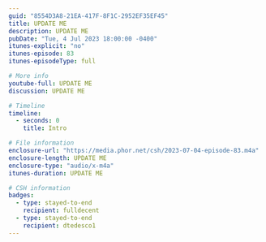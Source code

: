 ```yaml
---
guid: "8554D3A8-21EA-417F-8F1C-2952EF35EF45"
title: UPDATE ME
description: UPDATE ME
pubDate: "Tue, 4 Jul 2023 18:00:00 -0400"
itunes-explicit: "no"
itunes-episode: 83
itunes-episodeType: full

# More info
youtube-full: UPDATE ME
discussion: UPDATE ME

# Timeline
timeline:
  - seconds: 0
    title: Intro

# File information
enclosure-url: "https://media.phor.net/csh/2023-07-04-episode-83.m4a"
enclosure-length: UPDATE ME
enclosure-type: "audio/x-m4a"
itunes-duration: UPDATE ME

# CSH information
badges:
  - type: stayed-to-end
    recipient: fulldecent
  - type: stayed-to-end
    recipient: dtedesco1
---
```


<!--

episode-file-name: 2023-07-04-episode-83
title: '''Validators'''
description: '''Explore the possible implications of increasing the stakes for Ethereum
  validators from 32 ETH to 2048 ETH. Would fewer validators be a positive or negative
  development? Join us as we debate auto-compounding staking payments and the future
  of privacy!'''
youtube-full: https://www.youtube.com/watch?v=ybgQuRcz9sg
discussion: https://twitter.com/fulldecent/status/1676467070446231552
timeline:
- seconds: 0
  title: Intro
- seconds: 74
  title: The Ethereum Illuminatti
- seconds: 245
  title: Auto compounding staking
- seconds: 449
  title: End of privacy
- seconds: 616
  title: World peace
- seconds: 1027
  title: Ronin, validator diversity
badges:
- type: mentioned
  recipient: '037'
- type: mentioned
  recipient: BestRabbiEver
- type: mentioned
  recipient: dtedesco1
- type: mentioned
  recipient: yodude38
- type: mentioned
  recipient: Legend
- type: mentioned
  recipient: VjDeliria
- type: mentioned
  recipient: TheMiamiApe


-->